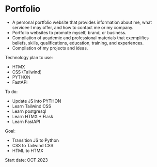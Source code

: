 # Portfolio
- A personal portfolio website that provides information about me, what servicee I may offer, and how to contact me or my company. 
- Portfolio websites  to promote myself, brand, or business.
- Compilation of academic and professional materials that exemplifies beliefs, skills, qualifications, education, training, and experiences.
- Compilation of my projects and ideas.
  
Technology plan to use: 
- HTMX
- CSS (Tailwind)
- PYTHON
- FastAPI

To do:
- Update JS into PYTHON
- Learn Tailwind CSS
- Learn postgresql
- Learn HTMX + Flask
- Learn FastAPI

Goal: 
- Transition JS to Python
- CSS to Tailwind CSS
- HTML to HTMX

  
Start date: OCT 2023
